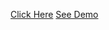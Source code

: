  [Click Here](https://chandrikadeb7.github.io/chandrikadeb7.github.io-v1/)
 [See Demo](https://vkn84527.github.io/vk/)
